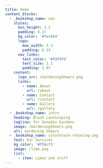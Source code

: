 ```yaml
---
title: Home
content_blocks:
  - _bookshop_name: nav
    styles:
      min_height: 2.2
      padding: 0.27
      bg_color: '#7ec914'
      logo:
        max_width: 3.3
        padding: 0.33
      nav_links:
        text_color: '#fdfdfd'
        text_size: 1.1
        padding: 1.07
    content:
      logo_src: /GardeningShears.png
      links:
        - name: About
          url: /about
        - name: Contact
          url: /contact
        - name: Gallery
          url: /gallery
  - _bookshop_name: intro
    heading: Brash Landscaping
    tagline: for Dunedin Gardens
    image: /GardeningShears.png
    alt: Gardening Shears
  - _bookshop_name: colorblock-rotating-img
    text: Our Services
    bg_color: '#f5bcf3'
    image: /lime.png
    list:
      - item: Limes and stuff
---
```

